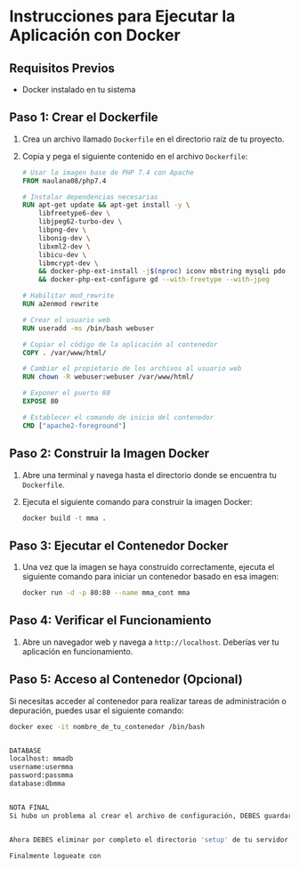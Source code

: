 # Instrucciones para Ejecutar la Aplicación con Docker

## Requisitos Previos

- Docker instalado en tu sistema

## Paso 1: Crear el Dockerfile

1. Crea un archivo llamado `Dockerfile` en el directorio raíz de tu proyecto.
2. Copia y pega el siguiente contenido en el archivo `Dockerfile`:

    ```Dockerfile
    # Usar la imagen base de PHP 7.4 con Apache
    FROM maulana08/php7.4

    # Instalar dependencias necesarias
    RUN apt-get update && apt-get install -y \
        libfreetype6-dev \
        libjpeg62-turbo-dev \
        libpng-dev \
        libonig-dev \
        libxml2-dev \
        libicu-dev \
        libmcrypt-dev \
        && docker-php-ext-install -j$(nproc) iconv mbstring mysqli pdo pdo_mysql intl gd \
        && docker-php-ext-configure gd --with-freetype --with-jpeg

    # Habilitar mod_rewrite
    RUN a2enmod rewrite

    # Crear el usuario web
    RUN useradd -ms /bin/bash webuser

    # Copiar el código de la aplicación al contenedor
    COPY . /var/www/html/

    # Cambiar el propietario de los archivos al usuario web
    RUN chown -R webuser:webuser /var/www/html/

    # Exponer el puerto 80
    EXPOSE 80

    # Establecer el comando de inicio del contenedor
    CMD ["apache2-foreground"]
    ```

## Paso 2: Construir la Imagen Docker

1. Abre una terminal y navega hasta el directorio donde se encuentra tu `Dockerfile`.
2. Ejecuta el siguiente comando para construir la imagen Docker:

    ```bash
    docker build -t mma .
    ```   

## Paso 3: Ejecutar el Contenedor Docker

1. Una vez que la imagen se haya construido correctamente, ejecuta el siguiente comando para iniciar un contenedor basado en esa imagen:

    ```bash
    docker run -d -p 80:80 --name mma_cont mma
    ```

## Paso 4: Verificar el Funcionamiento

1. Abre un navegador web y navega a `http://localhost`. Deberías ver tu aplicación en funcionamiento.

## Paso 5: Acceso al Contenedor (Opcional)

Si necesitas acceder al contenedor para realizar tareas de administración o depuración, puedes usar el siguiente comando:

```bash
docker exec -it nombre_de_tu_contenedor /bin/bash


DATABASE
localhost: mmadb
username:usermma
password:passmma
database:dbmma


NOTA FINAL
Si hubo un problema al crear el archivo de configuración, DEBES guardar el archivo config.inc.php en tu PC local y luego subirlo al directorio /lib/ de Membership Manager Pro. Haz clic aquí para ver el contenido del archivo config.ini.php.


Ahora DEBES eliminar por completo el directorio 'setup' de tu servidor. Por favor, por razones de seguridad, cambia los permisos de tu directorio /lib/ a 0755.

Finalmente logueate con 